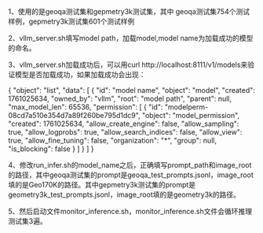 1、使用的是geoqa测试集和gepmetry3k测试集，其中 geoqa测试集754个测试样例，gepmetry3k测试集601个测试样例

2、vllm_server.sh填写model path，加载model,model name为加载成功的模型的命名。

3、vllm_server.sh加载成功后，可以用curl http://localhost:8111/v1/models来验证模型是否加载成功，如果加载成功会出现：

{
  "object": "list",
  "data": [
    {
      "id": "model name",
      "object": "model",
      "created": 1761025634,
      "owned_by": "vllm",
      "root": "model path",
      "parent": null,
      "max_model_len": 65536,
      "permission": [
        {
          "id": "modelperm-08cd7a510e354d7a89f260be795d1dc9",
          "object": "model_permission",
          "created": 1761025634,
          "allow_create_engine": false,
          "allow_sampling": true,
          "allow_logprobs": true,
          "allow_search_indices": false,
          "allow_view": true,
          "allow_fine_tuning": false,
          "organization": "*",
          "group": null,
          "is_blocking": false
        }
      ]
    }
  ]
}

4、修改run_infer.sh的model_name之后，正确填写prompt_path和image_root的路径，其中geoqa测试集的prompt是geoqa_test_prompts.jsonl，image_root填的是Geo170K的路径。其中gepmetry3k测试集的prompt是geometry3k_test_prompts.jsonl，image_root填的是geometry3k的路径。

5、然后启动文件monitor_inference.sh，monitor_inference.sh文件会循环推理测试集3遍。



